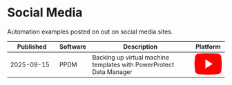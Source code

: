 # Social Media
Automation examples posted on out on social media sites.

   <table style="width:100%; table-layout: auto;">
      <thead>
        <tr>
          <th>Published</th>
          <th>Software</th>
          <th>Description</th>
          <th>Platform</th>
        </tr>
      </thead>
      <tbody>
        <tr>
          <td width="100">2025-09-15</td>
          <td>PPDM</td>
          <td>Backing up virtual machine templates with PowerProtect Data Manager</td>
          <td>
            <a href="http://www.youtube.com/watch?feature=player_embedded&v=YOUTUBE_VIDEO_ID_HERE" target="_blank"><img src="/assets/YouTube_icon.png" alt="YouTube" height="50"/></a> 
          </td>
        </tr>
      </tbody>
    </table>